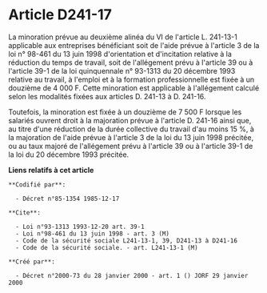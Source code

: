 # Article D241-17

La minoration prévue au deuxième alinéa du VI de l'article L. 241-13-1 applicable aux entreprises bénéficiant soit de l'aide
prévue à l'article 3 de la loi n° 98-461 du 13 juin 1998 d'orientation et d'incitation relative à la réduction du temps de
travail, soit de l'allégement prévu à l'article 39 ou à l'article 39-1 de la loi quinquennale n° 93-1313 du 20 décembre 1993
relative au travail, à l'emploi et à la formation professionnelle est fixée à un douzième de 4 000 F. Cette minoration est
applicable à l'allégement calculé selon les modalités fixées aux articles D. 241-13 à D. 241-16.

Toutefois, la minoration est fixée à un douzième de 7 500 F lorsque les salariés ouvrent droit à la majoration prévue à
l'article D. 241-16 ainsi que, au titre d'une réduction de la durée collective du travail d'au moins 15 %, à la majoration de
l'aide prévue à l'article 3 de la loi du 13 juin 1998 précitée, ou au taux majoré de l'allégement prévu à l'article 39 ou à
l'article 39-1 de la loi du 20 décembre 1993 précitée.

**Liens relatifs à cet article**

	**Codifié par**:

	  - Décret n°85-1354 1985-12-17

	**Cite**:

	  - Loi n°93-1313 1993-12-20 art. 39-1
	  - Loi n°98-461 du 13 juin 1998 - art. 3 (M)
	  - Code de la sécurité sociale L241-13-1, 39, D241-13 à D241-16
	  - Code de la sécurité sociale. - art. L241-13-1 (M)

	**Créé par**:

	  - Décret n°2000-73 du 28 janvier 2000 - art. 1 () JORF 29 janvier 2000
